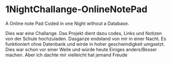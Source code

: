 # 1NightChallange-OnlineNotePad
A Online note Pad Coded in one Night without a Database. 


Dies war eine Challange. Das Projekt dient dazu codes, Links und Notizen von der Schule hochzuladen. Dasganze endstand von mir in einer Nacht. Es funktioniert ohne Datenbank und wirde in hoher geschwindigkeit umgsetzt. Dies war schon vor einer Weile und würde heute Einiges anders/Besser machen. Aber ich dachte mir vielleicht hat jemand Freude

